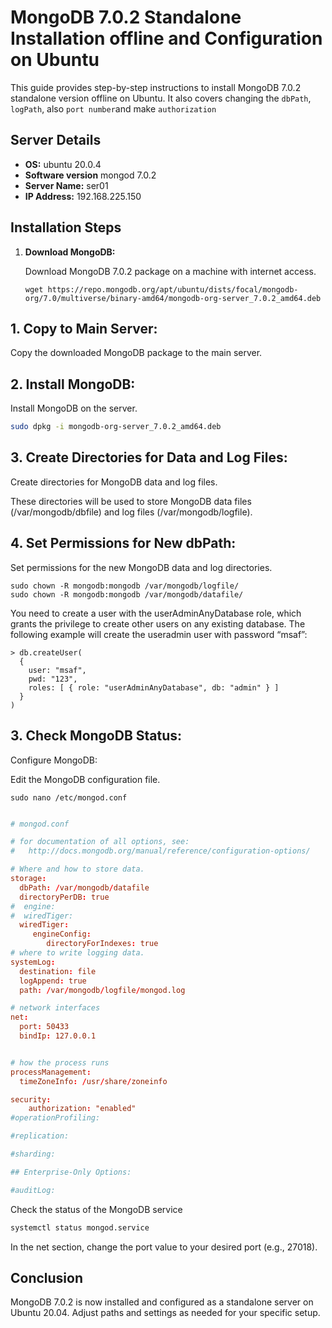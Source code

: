 # MongoDB 7.0.2 Standalone Installation offline and Configuration on Ubuntu

This guide provides step-by-step instructions to install MongoDB 7.0.2 standalone version offline on Ubuntu. It also covers changing the `dbPath`, `logPath`, also `port number`and make `authorization` 

## Server Details
- **OS:** ubuntu 20.0.4
- **Software version** mongod 7.0.2
- **Server Name:** ser01
- **IP Address:** 192.168.225.150

## Installation Steps

1. **Download MongoDB:**

   Download MongoDB 7.0.2 package on a machine with internet access.

   ```
   wget https://repo.mongodb.org/apt/ubuntu/dists/focal/mongodb-org/7.0/multiverse/binary-amd64/mongodb-org-server_7.0.2_amd64.deb

    ```

## 1. Copy to Main Server:

Copy the downloaded MongoDB package to the main server.

## 2. Install MongoDB:

Install MongoDB on the server.
```bash
sudo dpkg -i mongodb-org-server_7.0.2_amd64.deb 
```

 ## 3. Create Directories for Data and Log Files:

Create directories for MongoDB data and log files.

These directories will be used to store MongoDB data files (/var/mongodb/dbfile) and log files (/var/mongodb/logfile).

## 4. Set Permissions for New dbPath:

Set permissions for the new MongoDB data and log directories.
````
sudo chown -R mongodb:mongodb /var/mongodb/logfile/
sudo chown -R mongodb:mongodb /var/mongodb/datafile/
``````

You need to create a user with the userAdminAnyDatabase role, which grants the privilege to create other users on any existing database. The following example will create the useradmin user with password “msaf”:
```
> db.createUser(
  {
    user: "msaf",
    pwd: "123",
    roles: [ { role: "userAdminAnyDatabase", db: "admin" } ]
  }
)
```
## 3. Check MongoDB Status:

Configure MongoDB:

Edit the MongoDB configuration file.
``````
sudo nano /etc/mongod.conf
``````

``````conf

# mongod.conf

# for documentation of all options, see:
#   http://docs.mongodb.org/manual/reference/configuration-options/

# Where and how to store data.
storage:
  dbPath: /var/mongodb/datafile
  directoryPerDB: true
#  engine:
#  wiredTiger:
  wiredTiger:
     engineConfig:
        directoryForIndexes: true
# where to write logging data.
systemLog:
  destination: file
  logAppend: true
  path: /var/mongodb/logfile/mongod.log

# network interfaces
net:
  port: 50433
  bindIp: 127.0.0.1


# how the process runs
processManagement:
  timeZoneInfo: /usr/share/zoneinfo

security:
    authorization: "enabled"
#operationProfiling:

#replication:

#sharding:

## Enterprise-Only Options:

#auditLog:

``````


Check the status of the MongoDB service

 ```bash
 systemctl status mongod.service
 ```

 In the net section, change the port value to your desired port (e.g., 27018).
 
## Conclusion
MongoDB 7.0.2 is now installed and configured as a standalone server on Ubuntu 20.04. Adjust paths and settings as needed for your specific setup.
